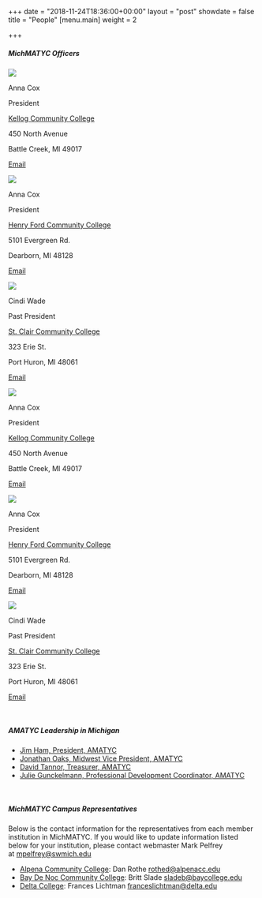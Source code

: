 +++
date = "2018-11-24T18:36:00+00:00"
layout = "post"
showdate = false
title = "People"
[menu.main]
weight = 2

+++
##### MichMATYC Officers

<div class="leadership-wrap"> <div class="leadership-card"> <div class="leadership-card-head"> <img src="/uploads/placeholder.png" class="leadership"> <p class="name">Anna Cox</p><p class="title">President</p></div><div class="contact-wrap"> <div class="contact-info"> <i class="fas fa-home"></i> <p> <a href="[http://www.kellogg.edu/](http://www.kellogg.edu/ "http://www.kellogg.edu/")" target="_blank"> Kellog Community College</a></p></div><div class="contact-info"> <i class="far fa-address-card"></i> <p> 450 North Avenue</p></div><div class="contact-info"> <i class="far fa-address-card"></i> <p>Battle Creek, MI 49017</p></div><div class="contact-info"> <i class="fas fa-envelope"></i> <p> <a href="mailto:coxa@kellogg.edu?Subject=MichMATYC">Email</a></p></div></div></div><div class="leadership-card"> <div class="leadership-card-head"> <img src="/uploads/placeholder.png" class="leadership"> <p class="name">Anna Cox</p><p class="title">President</p></div><div class="contact-wrap"> <div class="contact-info"> <i class="fas fa-home"></i> <p> <a href="[https://www.hfcc.edu/](https://www.hfcc.edu/ "https://www.hfcc.edu/")" target="_blank"> Henry Ford Community College</a></p></div><div class="contact-info"> <i class="far fa-address-card"></i> <p>5101 Evergreen Rd.</p></div><div class="contact-info"> <i class="far fa-address-card"></i> <p>Dearborn, MI 48128</p></div><div class="contact-info"> <i class="fas fa-envelope"></i> <p> <a href="mailto:sbazzi@hfcc.edu?Subject=MichMATYC">Email</a></p></div></div></div><div class="leadership-card"> <div class="leadership-card-head"> <img src="/uploads/placeholder.png" class="leadership"> <p class="name">Cindi Wade</p><p class="title">Past President</p></div><div class="contact-wrap"> <div class="contact-info"> <i class="fas fa-home"></i> <p> <a href="[https://www.sc4.edu/](https://www.sc4.edu/ "https://www.sc4.edu/")" target="_blank"> St. Clair Community College</a></p></div><div class="contact-info"> <i class="far fa-address-card"></i> <p> 323 Erie St.</p></div><div class="contact-info"> <i class="far fa-address-card"></i> <p>Port Huron, MI 48061</p></div><div class="contact-info"> <i class="fas fa-envelope"></i> <p> <a href="mailto:cwade@sc4.edu?Subject=MichMATYC">Email</a></p></div></div></div><div class="leadership-card"> <div class="leadership-card-head"> <img src="/uploads/placeholder.png" class="leadership"> <p class="name">Anna Cox</p><p class="title">President</p></div><div class="contact-wrap"> <div class="contact-info"> <i class="fas fa-home"></i> <p> <a href="[http://www.kellogg.edu/](http://www.kellogg.edu/ "http://www.kellogg.edu/")" target="_blank"> Kellog Community College</a></p></div><div class="contact-info"> <i class="far fa-address-card"></i> <p> 450 North Avenue</p></div><div class="contact-info"> <i class="far fa-address-card"></i> <p>Battle Creek, MI 49017</p></div><div class="contact-info"> <i class="fas fa-envelope"></i> <p> <a href="mailto:coxa@kellogg.edu?Subject=MichMATYC">Email</a></p></div></div></div><div class="leadership-card"> <div class="leadership-card-head"> <img src="/uploads/placeholder.png" class="leadership"> <p class="name">Anna Cox</p><p class="title">President</p></div><div class="contact-wrap"> <div class="contact-info"> <i class="fas fa-home"></i> <p> <a href="[https://www.hfcc.edu/](https://www.hfcc.edu/ "https://www.hfcc.edu/")" target="_blank"> Henry Ford Community College</a></p></div><div class="contact-info"> <i class="far fa-address-card"></i> <p>5101 Evergreen Rd.</p></div><div class="contact-info"> <i class="far fa-address-card"></i> <p>Dearborn, MI 48128</p></div><div class="contact-info"> <i class="fas fa-envelope"></i> <p> <a href="mailto:sbazzi@hfcc.edu?Subject=MichMATYC">Email</a></p></div></div></div><div class="leadership-card"> <div class="leadership-card-head"> <img src="/uploads/placeholder.png" class="leadership"> <p class="name">Cindi Wade</p><p class="title">Past President</p></div><div class="contact-wrap"> <div class="contact-info"> <i class="fas fa-home"></i> <p> <a href="[https://www.sc4.edu/](https://www.sc4.edu/ "https://www.sc4.edu/")" target="_blank"> St. Clair Community College</a></p></div><div class="contact-info"> <i class="far fa-address-card"></i> <p> 323 Erie St.</p></div><div class="contact-info"> <i class="far fa-address-card"></i> <p>Port Huron, MI 48061</p></div><div class="contact-info"> <i class="fas fa-envelope"></i> <p> <a href="mailto:cwade@sc4.edu?Subject=MichMATYC">Email</a></p></div></div></div></div>

<br/>

##### AMATYC Leadership in Michigan

* [Jim Ham, President, AMATYC](mailto:jaham1729@gmail.com)
* [Jonathan Oaks, Midwest Vice President, AMATYC](mailto:oaksj@macomb.edu)
* [David Tannor, Treasurer, AMATYC](mailto:davetannor@gmail.com)
* [Julie Gunckelmann, Professional Development Coordinator, AMATYC](mailto:jagunkel@oaklandcc.edu)

<br/>

##### MichMATYC Campus Representatives

Below is the contact information for the representatives from each member institution in MichMATYC. If you would like to update information listed below for your institution, please contact webmaster Mark Pelfrey at [mpelfrey@swmich.edu](mailto:mpelfrey@swmich.edu)

* [Alpena Community College](http://www.alpenacc.edu/): Dan Rothe [rothed@alpenacc.edu](mailto:rothed@alpenacc.edu)
* [Bay De Noc Community College](http://www.baycollege.edu/): Britt Slade  [sladeb@baycollege.edu](mailto:sladeb@baycollege.edu)
* [Delta College](http://www.delta.edu/): Frances Lichtman  [franceslichtman@delta.edu](mailto:franceslichtman@delta.edu)